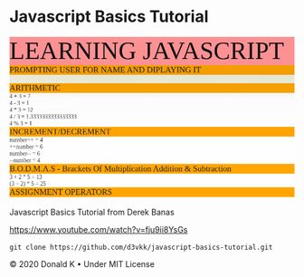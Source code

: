 # Javascript Basics Tutorial

![Website Screenshot](https://github.com/d3vkk/javascript-basics-tutorial/blob/master/screenshot.png)

Javascript Basics Tutorial from Derek Banas

https://www.youtube.com/watch?v=fju9ii8YsGs

```
git clone https://github.com/d3vkk/javascript-basics-tutorial.git
```

© 2020 Donald K • Under MIT License
